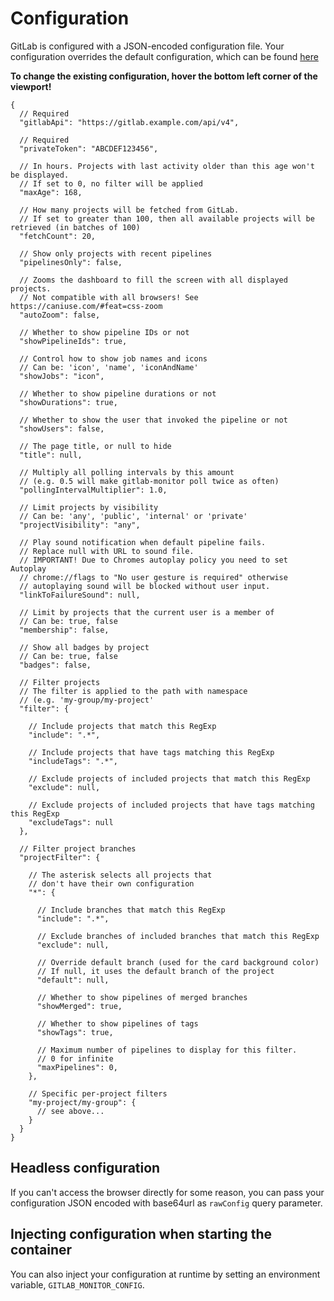 # Configuration

GitLab is configured with a JSON-encoded configuration file.
Your configuration overrides the default configuration, which can be found
[here](./src/config.default.json)

**To change the existing configuration, hover the bottom left corner of the viewport!**

```json5
{
  // Required
  "gitlabApi": "https://gitlab.example.com/api/v4",
  
  // Required
  "privateToken": "ABCDEF123456",
  
  // In hours. Projects with last activity older than this age won't be displayed.
  // If set to 0, no filter will be applied
  "maxAge": 168,
  
  // How many projects will be fetched from GitLab.
  // If set to greater than 100, then all available projects will be retrieved (in batches of 100)
  "fetchCount": 20,
  
  // Show only projects with recent pipelines
  "pipelinesOnly": false,
  
  // Zooms the dashboard to fill the screen with all displayed projects.
  // Not compatible with all browsers! See https://caniuse.com/#feat=css-zoom
  "autoZoom": false,
  
  // Whether to show pipeline IDs or not
  "showPipelineIds": true,
  
  // Control how to show job names and icons
  // Can be: 'icon', 'name', 'iconAndName'
  "showJobs": "icon",

  // Whether to show pipeline durations or not
  "showDurations": true,
  
  // Whether to show the user that invoked the pipeline or not
  "showUsers": false,
  
  // The page title, or null to hide
  "title": null,
  
  // Multiply all polling intervals by this amount
  // (e.g. 0.5 will make gitlab-monitor poll twice as often)
  "pollingIntervalMultiplier": 1.0,
  
  // Limit projects by visibility
  // Can be: 'any', 'public', 'internal' or 'private'
  "projectVisibility": "any",
  
  // Play sound notification when default pipeline fails.
  // Replace null with URL to sound file.
  // IMPORTANT! Due to Chromes autoplay policy you need to set Autoplay
  // chrome://flags to "No user gesture is required" otherwise
  // autoplaying sound will be blocked without user input.
  "linkToFailureSound": null,
  
  // Limit by projects that the current user is a member of
  // Can be: true, false
  "membership": false,
  
  // Show all badges by project
  // Can be: true, false
  "badges": false,
  
  // Filter projects
  // The filter is applied to the path with namespace
  // (e.g. 'my-group/my-project'
  "filter": {
  
    // Include projects that match this RegExp
    "include": ".*",
    
    // Include projects that have tags matching this RegExp
    "includeTags": ".*",
    
    // Exclude projects of included projects that match this RegExp
    "exclude": null,
    
    // Exclude projects of included projects that have tags matching this RegExp
    "excludeTags": null
  },
  
  // Filter project branches
  "projectFilter": {
  
    // The asterisk selects all projects that
    // don't have their own configuration
    "*": {
    
      // Include branches that match this RegExp
      "include": ".*",
      
      // Exclude branches of included branches that match this RegExp
      "exclude": null,
      
      // Override default branch (used for the card background color)
      // If null, it uses the default branch of the project
      "default": null,

      // Whether to show pipelines of merged branches
      "showMerged": true,

      // Whether to show pipelines of tags
      "showTags": true,
      
      // Maximum number of pipelines to display for this filter.
      // 0 for infinite
      "maxPipelines": 0,
    },
    
    // Specific per-project filters
    "my-project/my-group": {
      // see above...
    }
  }
}
```

## Headless configuration
If you can't access the browser directly for some reason, you can pass
your configuration JSON encoded with base64url as `rawConfig` query parameter.

## Injecting configuration when starting the container
You can also inject your configuration at runtime by setting an environment variable, `GITLAB_MONITOR_CONFIG`.
